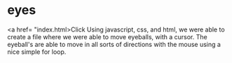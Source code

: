 # eyes
<a href= "index.html>Click</a>
Using javascript, css, and html, we were able to create a file where we were able to move eyeballs, with a cursor. The eyeball's are able to move in all sorts of directions with the mouse using a nice simple for loop.
